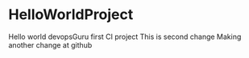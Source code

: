 # HelloWorldProject
Hello world devopsGuru first CI project
This is second change
Making another change at github
